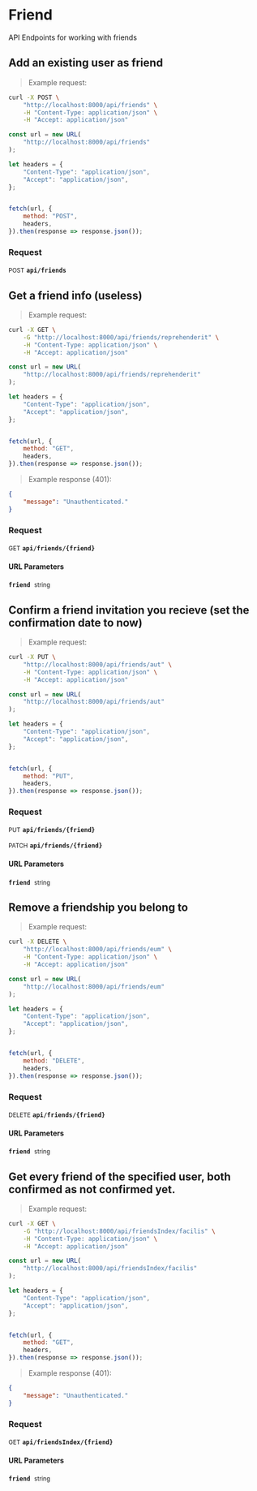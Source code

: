 # Friend

API Endpoints for working with friends

## Add an existing user as friend




> Example request:

```bash
curl -X POST \
    "http://localhost:8000/api/friends" \
    -H "Content-Type: application/json" \
    -H "Accept: application/json"
```

```javascript
const url = new URL(
    "http://localhost:8000/api/friends"
);

let headers = {
    "Content-Type": "application/json",
    "Accept": "application/json",
};


fetch(url, {
    method: "POST",
    headers,
}).then(response => response.json());
```


<div id="execution-results-POSTapi-friends" hidden>
    <blockquote>Received response<span id="execution-response-status-POSTapi-friends"></span>:</blockquote>
    <pre class="json"><code id="execution-response-content-POSTapi-friends"></code></pre>
</div>
<div id="execution-error-POSTapi-friends" hidden>
    <blockquote>Request failed with error:</blockquote>
    <pre><code id="execution-error-message-POSTapi-friends"></code></pre>
</div>
<form id="form-POSTapi-friends" data-method="POST" data-path="api/friends" data-authed="0" data-hasfiles="0" data-headers='{"Content-Type":"application\/json","Accept":"application\/json"}' onsubmit="event.preventDefault(); executeTryOut('POSTapi-friends', this);">
<h3>
    Request&nbsp;&nbsp;&nbsp;
    </h3>
<p>
<small class="badge badge-black">POST</small>
 <b><code>api/friends</code></b>
</p>
</form>


## Get a friend info (useless)




> Example request:

```bash
curl -X GET \
    -G "http://localhost:8000/api/friends/reprehenderit" \
    -H "Content-Type: application/json" \
    -H "Accept: application/json"
```

```javascript
const url = new URL(
    "http://localhost:8000/api/friends/reprehenderit"
);

let headers = {
    "Content-Type": "application/json",
    "Accept": "application/json",
};


fetch(url, {
    method: "GET",
    headers,
}).then(response => response.json());
```


> Example response (401):

```json
{
    "message": "Unauthenticated."
}
```
<div id="execution-results-GETapi-friends--friend-" hidden>
    <blockquote>Received response<span id="execution-response-status-GETapi-friends--friend-"></span>:</blockquote>
    <pre class="json"><code id="execution-response-content-GETapi-friends--friend-"></code></pre>
</div>
<div id="execution-error-GETapi-friends--friend-" hidden>
    <blockquote>Request failed with error:</blockquote>
    <pre><code id="execution-error-message-GETapi-friends--friend-"></code></pre>
</div>
<form id="form-GETapi-friends--friend-" data-method="GET" data-path="api/friends/{friend}" data-authed="0" data-hasfiles="0" data-headers='{"Content-Type":"application\/json","Accept":"application\/json"}' onsubmit="event.preventDefault(); executeTryOut('GETapi-friends--friend-', this);">
<h3>
    Request&nbsp;&nbsp;&nbsp;
    </h3>
<p>
<small class="badge badge-green">GET</small>
 <b><code>api/friends/{friend}</code></b>
</p>
<h4 class="fancy-heading-panel"><b>URL Parameters</b></h4>
<p>
<b><code>friend</code></b>&nbsp;&nbsp;<small>string</small>  &nbsp;
<input type="text" name="friend" data-endpoint="GETapi-friends--friend-" data-component="url" required  hidden>
<br>

</p>
</form>


## Confirm a friend invitation you recieve (set the confirmation date to now)




> Example request:

```bash
curl -X PUT \
    "http://localhost:8000/api/friends/aut" \
    -H "Content-Type: application/json" \
    -H "Accept: application/json"
```

```javascript
const url = new URL(
    "http://localhost:8000/api/friends/aut"
);

let headers = {
    "Content-Type": "application/json",
    "Accept": "application/json",
};


fetch(url, {
    method: "PUT",
    headers,
}).then(response => response.json());
```


<div id="execution-results-PUTapi-friends--friend-" hidden>
    <blockquote>Received response<span id="execution-response-status-PUTapi-friends--friend-"></span>:</blockquote>
    <pre class="json"><code id="execution-response-content-PUTapi-friends--friend-"></code></pre>
</div>
<div id="execution-error-PUTapi-friends--friend-" hidden>
    <blockquote>Request failed with error:</blockquote>
    <pre><code id="execution-error-message-PUTapi-friends--friend-"></code></pre>
</div>
<form id="form-PUTapi-friends--friend-" data-method="PUT" data-path="api/friends/{friend}" data-authed="0" data-hasfiles="0" data-headers='{"Content-Type":"application\/json","Accept":"application\/json"}' onsubmit="event.preventDefault(); executeTryOut('PUTapi-friends--friend-', this);">
<h3>
    Request&nbsp;&nbsp;&nbsp;
    </h3>
<p>
<small class="badge badge-darkblue">PUT</small>
 <b><code>api/friends/{friend}</code></b>
</p>
<p>
<small class="badge badge-purple">PATCH</small>
 <b><code>api/friends/{friend}</code></b>
</p>
<h4 class="fancy-heading-panel"><b>URL Parameters</b></h4>
<p>
<b><code>friend</code></b>&nbsp;&nbsp;<small>string</small>  &nbsp;
<input type="text" name="friend" data-endpoint="PUTapi-friends--friend-" data-component="url" required  hidden>
<br>

</p>
</form>


## Remove a friendship you belong to




> Example request:

```bash
curl -X DELETE \
    "http://localhost:8000/api/friends/eum" \
    -H "Content-Type: application/json" \
    -H "Accept: application/json"
```

```javascript
const url = new URL(
    "http://localhost:8000/api/friends/eum"
);

let headers = {
    "Content-Type": "application/json",
    "Accept": "application/json",
};


fetch(url, {
    method: "DELETE",
    headers,
}).then(response => response.json());
```


<div id="execution-results-DELETEapi-friends--friend-" hidden>
    <blockquote>Received response<span id="execution-response-status-DELETEapi-friends--friend-"></span>:</blockquote>
    <pre class="json"><code id="execution-response-content-DELETEapi-friends--friend-"></code></pre>
</div>
<div id="execution-error-DELETEapi-friends--friend-" hidden>
    <blockquote>Request failed with error:</blockquote>
    <pre><code id="execution-error-message-DELETEapi-friends--friend-"></code></pre>
</div>
<form id="form-DELETEapi-friends--friend-" data-method="DELETE" data-path="api/friends/{friend}" data-authed="0" data-hasfiles="0" data-headers='{"Content-Type":"application\/json","Accept":"application\/json"}' onsubmit="event.preventDefault(); executeTryOut('DELETEapi-friends--friend-', this);">
<h3>
    Request&nbsp;&nbsp;&nbsp;
    </h3>
<p>
<small class="badge badge-red">DELETE</small>
 <b><code>api/friends/{friend}</code></b>
</p>
<h4 class="fancy-heading-panel"><b>URL Parameters</b></h4>
<p>
<b><code>friend</code></b>&nbsp;&nbsp;<small>string</small>  &nbsp;
<input type="text" name="friend" data-endpoint="DELETEapi-friends--friend-" data-component="url" required  hidden>
<br>

</p>
</form>


## Get every friend of the specified user, both confirmed as not confirmed yet.




> Example request:

```bash
curl -X GET \
    -G "http://localhost:8000/api/friendsIndex/facilis" \
    -H "Content-Type: application/json" \
    -H "Accept: application/json"
```

```javascript
const url = new URL(
    "http://localhost:8000/api/friendsIndex/facilis"
);

let headers = {
    "Content-Type": "application/json",
    "Accept": "application/json",
};


fetch(url, {
    method: "GET",
    headers,
}).then(response => response.json());
```


> Example response (401):

```json
{
    "message": "Unauthenticated."
}
```
<div id="execution-results-GETapi-friendsIndex--friend-" hidden>
    <blockquote>Received response<span id="execution-response-status-GETapi-friendsIndex--friend-"></span>:</blockquote>
    <pre class="json"><code id="execution-response-content-GETapi-friendsIndex--friend-"></code></pre>
</div>
<div id="execution-error-GETapi-friendsIndex--friend-" hidden>
    <blockquote>Request failed with error:</blockquote>
    <pre><code id="execution-error-message-GETapi-friendsIndex--friend-"></code></pre>
</div>
<form id="form-GETapi-friendsIndex--friend-" data-method="GET" data-path="api/friendsIndex/{friend}" data-authed="0" data-hasfiles="0" data-headers='{"Content-Type":"application\/json","Accept":"application\/json"}' onsubmit="event.preventDefault(); executeTryOut('GETapi-friendsIndex--friend-', this);">
<h3>
    Request&nbsp;&nbsp;&nbsp;
    </h3>
<p>
<small class="badge badge-green">GET</small>
 <b><code>api/friendsIndex/{friend}</code></b>
</p>
<h4 class="fancy-heading-panel"><b>URL Parameters</b></h4>
<p>
<b><code>friend</code></b>&nbsp;&nbsp;<small>string</small>  &nbsp;
<input type="text" name="friend" data-endpoint="GETapi-friendsIndex--friend-" data-component="url" required  hidden>
<br>

</p>
</form>



